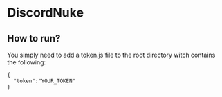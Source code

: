 # DiscordNuke

## How to run?
You simply need to add a token.js file to the root directory witch contains the following:
```
{
  "token":"YOUR_TOKEN"
}
```
